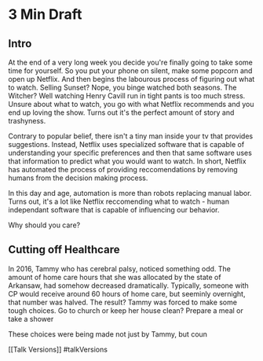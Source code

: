 # 3 Min Draft

## Intro
At the end of a very long week you decide you're finally going to take some time for yourself. So you put your phone on silent, make some popcorn and open up Netflix. And then begins the labourous process of figuring out what to watch. Selling Sunset? Nope, you binge watched both seasons. The Witcher? Well watching Henry Cavill run in tight pants is too much stress. Unsure about what to watch, you go with what Netflix recommends and you end up loving the show. Turns out it's the perfect amount of story and trashyness.

Contrary to popular belief, there isn't a tiny man inside your tv that provides suggestions. Instead, Netflix uses specialized software that is capable of understanding your specific preferences and then that same software uses that information to predict what you would want to watch. In short, Netflix has automated the process of providing reccomendations by removing humans from the decision making process. 

In this day and age, automation is more than robots replacing manual labor. Turns out, it's a lot like Netflix reccomending what to watch -  human independant software that is capable of influencing our behavior.

Why should you care?

## Cutting off Healthcare
In 2016, Tammy who has cerebral palsy, noticed something odd. The amount of home care hours that she was allocated by the state of Arkansaw, had somehow decreased dramatically. Typically, someone with CP would receive around 60 hours of home care, but seeminly overnight, that number was halved. The result? Tammy was forced to make some tough choices. Go to church or keep her house clean? Prepare a meal or take a shower 

These choices were being made not just by Tammy, but coun








[[Talk Versions]] 
#talkVersions 
